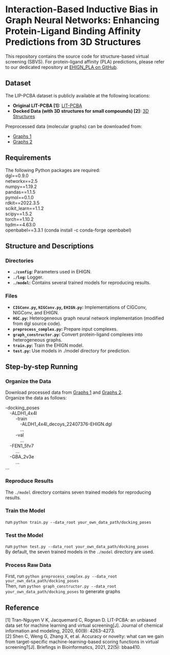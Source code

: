 # Interaction-Based Inductive Bias in Graph Neural Networks: Enhancing Protein-Ligand Binding Affinity Predictions from 3D Structures
This repository contains the source code for structure-based virtual screening (SBVS). For protein-ligand affinity (PLA) predictions, please refer to our dedicated repository at [EHIGN_PLA on GitHub](https://github.com/guaguabujianle/EHIGN_PLA).

## Dataset
The LIP-PCBA dataset is publicly available at the following locations:

- **Original LIT-PCBA [1]:** [LIT-PCBA](https://drugdesign.unistra.fr/LIT-PCBA/)
- **Docked Data (with 3D structures for small compounds) [2]:** [3D Structures](https://zenodo.org/record/4291725#.X7-JHTOUMyg)

Preprocessed data (molecular graphs) can be downloaded from:

- [Graphs 1](https://zenodo.org/record/8208800)
- [Graphs 2](https://zenodo.org/record/8219837)

## Requirements
The following Python packages are required:  
dgl==0.9.0  
networkx==2.5  
numpy==1.19.2  
pandas==1.1.5  
pymol==0.1.0  
rdkit==2022.3.5  
scikit_learn==1.1.2  
scipy==1.5.2  
torch==1.10.2  
tqdm==4.63.0  
openbabel==3.3.1 (conda install -c conda-forge openbabel)

## Structure and Descriptions

### Directories
- **`./config`:** Parameters used in EHIGN.
- **`./log`:** Logger.
- **`./model`:** Contains several trained models for reproducing results.

### Files
- **`CIGConv.py`, `NIGConv.py`, `EHIGN.py`:** Implementations of CIGConv, NIGConv, and EHIGN.
- **`HGC.py`:** Heterogeneous graph neural network implementation (modified from dgl source code).
- **`preprocess_complex.py`:** Prepare input complexes.
- **`graph_constructor.py`:** Convert protein-ligand complexes into heterogeneous graphs.
- **`train.py`:** Train the EHIGN model.
- **`test.py`:** Use models in ./model directory for prediction.

## Step-by-step Running

### Organize the Data
Download processed data from [Graphs 1](https://zenodo.org/record/8208800) and [Graphs 2](https://zenodo.org/record/8219837).  
Organize the data as follows:  

-docking_poses  
&ensp;&ensp;-ALDH1_4x4l  
&ensp;&ensp;&ensp;&ensp; -train  
&ensp;&ensp;&ensp;&ensp;&ensp;&ensp; -ALDH1_4x4l_decoys_22407376-EHIGN.dgl  
&ensp;&ensp;&ensp;&ensp;&ensp;&ensp; ...  
&ensp;&ensp;&ensp;&ensp; -val  
&ensp;&ensp;&ensp;&ensp;&ensp;&ensp; ...  
&ensp;&ensp;-FEN1_5fv7  
&ensp;&ensp;&ensp;&ensp; ...  
&ensp;&ensp;-GBA_2v3e  
&ensp;&ensp;&ensp;&ensp; ...  
...  

### Reproduce Results
The `./model` directory contains seven trained models for reproducing results.

### Train the Model
run `python train.py --data_root your_own_data_path/docking_poses`

### Test the Model
run `python test.py --data_root your_own_data_path/docking_poses`  
By default, the seven trained models in the `./model` directory are used.

### Process Raw Data
First, run `python preprocess_complex.py --data_root your_own_data_path/docking_poses`  
Then, run `python graph_constructor.py --data_root your_own_data_path/docking_poses` to generate graphs

## Reference
[1] Tran-Nguyen V K, Jacquemard C, Rognan D. LIT-PCBA: an unbiased data set for machine learning and virtual screening[J]. Journal of chemical information and modeling, 2020, 60(9): 4263-4273.  
[2] Shen C, Weng G, Zhang X, et al. Accuracy or novelty: what can we gain from target-specific machine-learning-based scoring functions in virtual screening?[J]. Briefings in Bioinformatics, 2021, 22(5): bbaa410.


